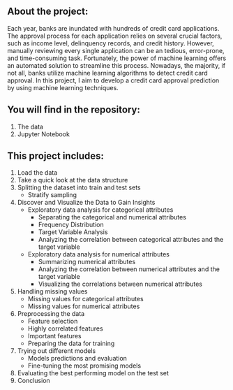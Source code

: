 ## About the project:

Each year, banks are inundated with hundreds of credit card applications. The approval process for each application relies on several crucial factors, such as income level, delinquency records, and credit history. However, manually reviewing every single application can be an tedious, error-prone, and time-consuming task. Fortunately, the power of machine learning offers an automated solution to streamline this process. Nowadays, the majority, if not all, banks utilize machine learning algorithms to detect credit card approval. In this project, I aim to develop a credit card approval prediction by using machine learning techniques.


## You will find in the repository: 
1. The data 
2. Jupyter Notebook 

## This project includes:
1. Load the data
2. Take a quick look at the data structure
3. Splitting the dataset into train and test sets
    * Stratify sampling
4. Discover and Visualize the Data to Gain Insights
   * Exploratory data analysis for categorical attributes
       * Separating the categorical and numerical attributes
       * Frequency Distribution
       * Target Variable Analysis
       * Analyzing the correlation between categorical attributes and the target variable
   *  Exploratory data analysis for numerical attributes
      * Summarizing numerical attributes
      * Analyzing the correlation between numerical attributes and the target variable
      * Visualizing the correlations between numerical attributes
5. Handling missing values
   * Missing values for categorical attributes
   * Missing values for numerical attributes
6. Preprocessing the data
   * Feature selection
   * Highly correlated features
   * Important features
   * Preparing the data for training
7. Trying out different models
   * Models predictions and evaluation
   * Fine-tuning the most promising models
8. Evaluating the best performing model on the test set
9. Conclusion

